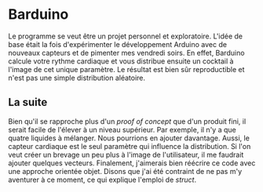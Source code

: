# Barduino
Le programme se veut être un projet personnel et exploratoire. L'idée de base était la fois d'expérimenter le développement Arduino avec de nouveaux capteurs et de pimenter mes vendredi soirs. En effet, Barduino calcule votre rythme cardiaque et vous distribue ensuite un cocktail à l'image de cet unique paramètre. Le résultat est bien sûr reproductible et n'est pas une simple distribution aléatoire.

## La suite
Bien qu'il se rapproche plus d'un *proof of concept* que d'un produit fini, il serait facile de l'élever à un niveau supérieur. Par exemple, il n'y a que quatre liquides à mélanger. Nous pourrions en ajouter davantage. Aussi, le capteur cardiaque est le seul paramètre qui influence la distribution. Si l'on veut créer un brevage un peu plus à l'image de l'utilisateur, il me faudrait ajouter quelques vecteurs. Finalement, j'aimerais bien réécrire ce code avec une approche orientée objet. Disons que j'ai été contraint de ne pas m'y aventurer à ce moment, ce qui explique l'emploi de *struct*.